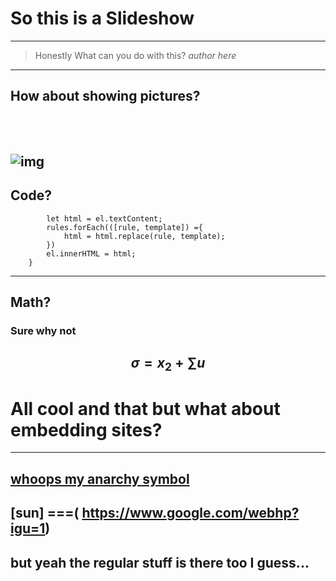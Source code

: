 # So this is a Slideshow
---
> Honestly What can you do with this? <cite>author here</cite>
---

## How about showing pictures? <br><br><br>

![img](https://media2.giphy.com/media/lGrxvmD7YazFS/source.gif)
---
## Code?
``` bind(el){
        let html = el.textContent;
        rules.forEach(([rule, template]) ={
            html = html.replace(rule, template);
        })
        el.innerHTML = html;
    }  
```
---
## Math?
### Sure why not 
$$\sigma = x_2 + \sum u $$
---
# All cool and that but what about embedding sites?
---
[whoops my anarchy symbol](https://www.youtube.com/embed/Ry5URU-Py2Q?autoplay=0&showinfo=0&controls=0)
---
[sun] ===( https://www.google.com/webhp?igu=1)
---
## but yeah the regular stuff is there too I guess...

